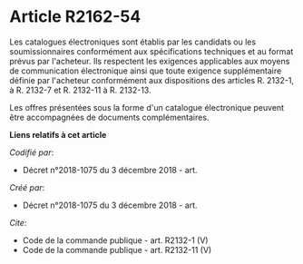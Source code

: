 # Article R2162-54

Les catalogues électroniques sont établis par les candidats ou les soumissionnaires conformément aux spécifications
techniques et au format prévus par l'acheteur. Ils respectent les exigences applicables aux moyens de communication
électronique ainsi que toute exigence supplémentaire définie par l'acheteur conformément aux dispositions des articles R.
2132-1, à R. 2132-7 et R. 2132-11 à R. 2132-13. 

Les offres présentées sous la forme d'un catalogue électronique peuvent être accompagnées de documents complémentaires.

**Liens relatifs à cet article**

_Codifié par_:

  - Décret n°2018-1075 du 3 décembre 2018 - art.

_Créé par_:

  - Décret n°2018-1075 du 3 décembre 2018 - art.

_Cite_:

  - Code de la commande publique - art. R2132-1 (V)
  - Code de la commande publique - art. R2132-11 (V)
